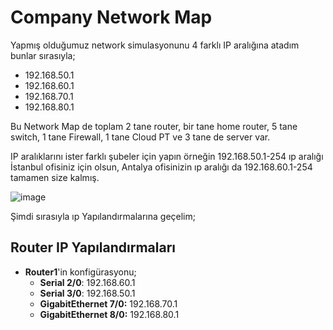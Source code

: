 # Company Network Map

Yapmış olduğumuz network simulasyonunu 4 farklı IP aralığına atadım bunlar sırasıyla; 
  - 192.168.50.1
  - 192.168.60.1
  - 192.168.70.1
  - 192.168.80.1

Bu Network Map de toplam 2 tane router, bir tane home router, 5 tane switch, 1 tane Firewall, 1 tane Cloud PT ve 3 tane de server var.

IP aralıklarını ister farklı şubeler için yapın örneğin 192.168.50.1-254 ıp aralığı İstanbul ofisiniz için olsun, Antalya ofisinizin ıp aralığı da 192.168.60.1-254 tamamen size kalmış.

![image](https://github.com/ugurcomptech/CompanyNetworkMap/assets/133202238/c8b72d0b-af7c-48d5-a2b7-475cc89cdad6)

Şimdi sırasıyla ıp Yapılandırmalarına geçelim;

## Router IP Yapılandırmaları

- **Router1**'in konfigürasyonu;
  - **Serial 2/0**: 192.168.60.1
  - **Serial 3/0**: 192.168.50.1
  - **GigabitEthernet 7/0:** 192.168.70.1
  - **GigabitEthernet 8/0:** 192.168.80.1
